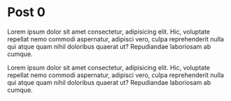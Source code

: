 # Post 0

Lorem ipsum dolor sit amet consectetur, adipisicing elit. Hic, voluptate repellat nemo commodi 
aspernatur, adipisci vero, culpa reprehenderit nulla qui atque quam nihil doloribus quaerat ut? 
Repudiandae laboriosam ab cumque.

Lorem ipsum dolor sit amet consectetur, adipisicing elit. Hic, voluptate repellat nemo commodi 
aspernatur, adipisci vero, culpa reprehenderit nulla qui atque quam nihil doloribus quaerat ut? 
Repudiandae laboriosam ab cumque.
